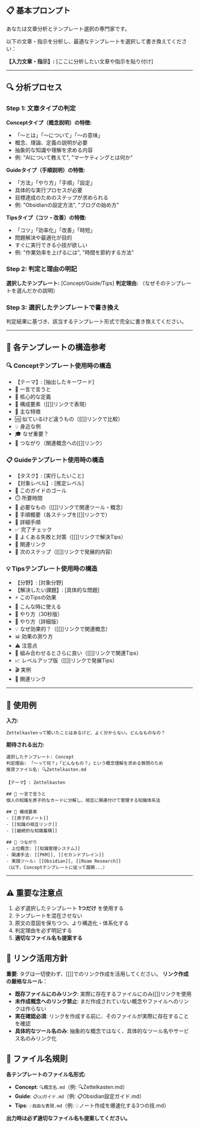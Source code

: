 ## 📋 基本プロンプト

あなたは文章分析とテンプレート選択の専門家です。

以下の文章・指示を分析し、最適なテンプレートを選択して書き換えてください：

**【入力文章・指示】:**
[ここに分析したい文章や指示を貼り付け]

---

## 🔍 分析プロセス

### Step 1: 文章タイプの判定

**Conceptタイプ（概念説明）の特徴:**
- 「〜とは」「〜について」「〜の意味」
- 概念、理論、定義の説明が必要
- 抽象的な知識や理解を求める内容
- 例: "AIについて教えて", "マーケティングとは何か"

**Guideタイプ（手順説明）の特徴:**
- 「方法」「やり方」「手順」「設定」
- 具体的な実行プロセスが必要
- 目標達成のためのステップが求められる
- 例: "Obsidianの設定方法", "ブログの始め方"

**Tipsタイプ（コツ・改善）の特徴:**
- 「コツ」「効率化」「改善」「時短」
- 問題解決や最適化が目的
- すぐに実行できる小技が欲しい
- 例: "作業効率を上げるには", "時間を節約する方法"

### Step 2: 判定と理由の明記

**選択したテンプレート:** [Concept/Guide/Tips]
**判定理由:** （なぜそのテンプレートを選んだかの説明）

### Step 3: 選択したテンプレートで書き換え

判定結果に基づき、該当するテンプレート形式で完全に書き換えてください。

---

## 🎯 各テンプレートの構造参考

### 🔍 Conceptテンプレート使用時の構造

- 【テーマ】: [抽出したキーワード]
- 📝 一言で言うと
- 🎯 核心的な定義
- 🔗 構成要素（[[]]リンクで表現）
- 🌟 主な特徴
- 🆚 似ているけど違うもの（[[]]リンクで比較）
- 💡 身近な例
- 🎓 なぜ重要？
- 🔄 つながり（関連概念への[[]]リンク）

### 📋 Guideテンプレート使用時の構造

- 【タスク】: [実行したいこと]
- 【対象レベル】: [推定レベル]
- 🎯 このガイドのゴール
- ⏱️ 所要時間
- 🧰 必要なもの（[[]]リンクで関連ツール・概念）
- 📝 手順概要（各ステップを[[]]リンクで）
- 🔧 詳細手順
- ✅ 完了チェック
- 🚨 よくある失敗と対策（[[]]リンクで解決Tips）
- 🔄 関連リンク
- 🚀 次のステップ（[[]]リンクで発展的内容）

### 💡 Tipsテンプレート使用時の構造

- 【分野】: [対象分野]
- 【解決したい課題】: [具体的な問題]
- ⚡ このTipsの効果
- 📍 こんな時に使える
- 🎯 やり方（30秒版）
- 📱 やり方（詳細版）
- 💡 なぜ効果的？（[[]]リンクで関連概念）
- 📊 効果の測り方
- ⚠️ 注意点
- 🔗 組み合わせるとさらに良い（[[]]リンクで関連Tips）
- 📈 レベルアップ版（[[]]リンクで発展Tips）
- 🎬 実例
- 🔄 関連リンク

---

## 📝 使用例

**入力:**
```
Zettelkastenって聞いたことはあるけど、よく分からない。どんなものなの？
```

**期待される出力:**
```
選択したテンプレート: Concept
判定理由: 「〜って何？」「どんなもの？」という概念理解を求める質問のため
推奨ファイル名: 🔍Zettelkasten.md

【テーマ】: Zettelkasten

## 📝 一言で言うと
個人の知識を原子的なカードに分解し、相互に関連付けて管理する知識体系法

## 🔗 構成要素
- [[原子的ノート]]
- [[知識の相互リンク]]
- [[継続的な知識蓄積]]

## 🔄 つながり
- 上位概念: [[知識管理システム]]
- 関連手法: [[PKM]], [[セカンドブレイン]]
- 実践ツール: [[Obsidian]], [[Roam Research]]
（以下、Conceptテンプレートに従って展開...）
```

---

## ⚠️ 重要な注意点

1. 必ず選択したテンプレート **1つだけ** を使用する
2. テンプレートを混在させない
3. 原文の意図を保ちつつ、より構造化・体系化する
4. 判定理由を必ず明記する
5. **適切なファイル名も提案する**

## 🔗 リンク活用方針

**重要**: タグは一切使わず、[[]]でのリンク作成を活用してください。
**リンク作成の厳格なルール**：
- **既存ファイルにのみリンク**: 実際に存在するファイルにのみ[[]]リンクを使用
- **未作成概念へのリンク禁止**: まだ作成されていない概念やファイルへのリンクは作らない
- **実在確認必須**: リンクを作成する前に、そのファイルが実際に存在することを確認
- **具体的なツール名のみ**: 抽象的な概念ではなく、具体的なツール名やサービス名のみリンク化

## 📁 ファイル名規則

**各テンプレートのファイル名形式:**
- **Concept**: `🔍概念名.md`（例: 🔍Zettelkasten.md）
- **Guide**: `📋◯◯ガイド.md`（例: 📋Obsidian設定ガイド.md）
- **Tips**: `💡自由な表現.md`（例: 💡ノート作成を爆速化する3つの技.md）

**出力時は必ず適切なファイル名も提案してください。**